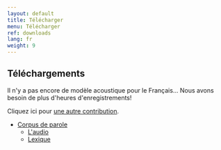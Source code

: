```yaml
---
layout: default
title: Télécharger
menu: Télécharger
ref: downloads
lang: fr
weight: 9
---
```


## Téléchargements

Il n'y a pas encore de modèle acoustique pour le Français... Nous avons besoin de plus d'heures d'enregistrements!

Cliquez ici pour [une autre contribution](/fr/read).

*   [Corpus de parole](https://repository.voxforge1.org/downloads/fr/Trunk/)
    *   [L'audio](https://repository.voxforge1.org/downloads/fr/Trunk/Audio/)
    *   [Lexique](https://repository.voxforge1.org/downloads/fr/Trunk/Lexicon/)


